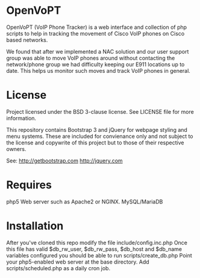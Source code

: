 # OpenVoPT

OpenVoPT (VoIP Phone Tracker) is a web interface and collection of php scripts 
to help in tracking the movement of Cisco VoIP phones on Cisco based networks.

We found that after we implemented a NAC solution and our user support group
was able to move VoIP phones around without contacting the network/phone group
we had difficulty keeping our E911 locations up to date.  This helps us monitor
such moves and track VoIP phones in general.

# License
Project licensed under the BSD 3-clause license.  See LICENSE file for more
information.

This repository contains Bootstrap 3 and jQuery for webpage styling and menu
systems.  These are included for convienance only and not subject to the
license and copywrite of this project but to those of their respective owners.

See:
http://getbootstrap.com
http://jquery.com

# Requires
php5
Web server such as Apache2 or NGINX.
MySQL/MariaDB

# Installation

After you've cloned this repo modify the file include/config.inc.php
Once this file has valid $db_rw_user, $db_rw_pass, $db_host and
$db_name variables configured you should be able to run scripts/create_db.php
Point your php5-enabled web server at the base directory.
Add scripts/scheduled.php as a daily cron job.
